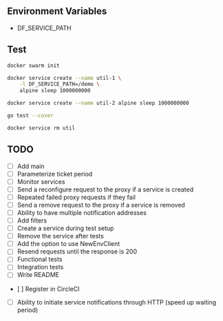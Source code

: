 ## Environment Variables

* DF_SERVICE_PATH

## Test

```bash
docker swarm init

docker service create --name util-1 \
    -l DF_SERVICE_PATH=/demo \
    alpine sleep 1000000000

docker service create --name util-2 alpine sleep 1000000000

go test --cover

docker service rm util
```

## TODO

- [ ] Add main
- [ ] Parameterize ticket period
- [ ] Monitor services
- [ ] Send a reconfigure request to the proxy if a service is created
- [ ] Repeated failed proxy requests if they fail
- [ ] Send a remove request to the proxy if a service is removed
- [ ] Ability to have multiple notification addresses
- [ ] Add filters
- [ ] Create a service during test setup
- [ ] Remove the service after tests
- [ ] Add the option to use NewEnvClient
- [ ] Resend requests until the response is 200
- [ ] Functional tests
- [ ] Integration tests
- [ ] Write README
- [ ] Register in CircleCI
- [ ] Ability to initiate service notifications through HTTP (speed up waiting period)
